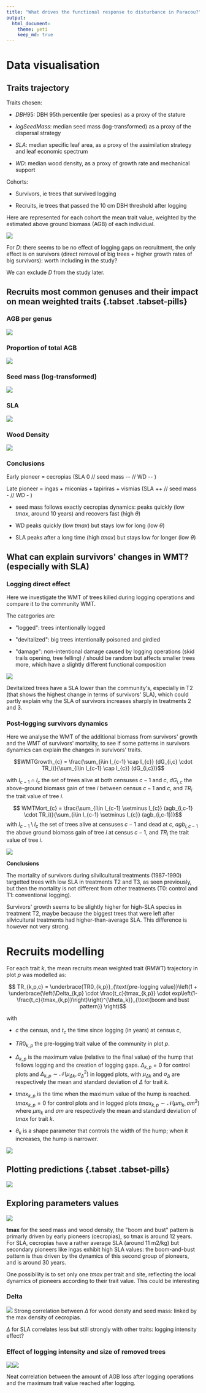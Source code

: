 ```yaml
---
title: "What drives the functional response to disturbance in Paracou?"
output: 
  html_document:
    theme: yeti
    keep_md: true
---
```




# Data visualisation



## Traits trajectory 

Traits chosen: 

- $DBH95$: DBH 95th percentile (per species) as a proxy of the stature

- $logSeedMass$: median seed mass (log-transformed) as a proxy of the dispersal strategy

- $SLA$: median specific leaf area, as a proxy of the assimilation strategy and leaf economic spectrum

- $WD$: median wood density, as a proxy of growth rate and mechanical support

Cohorts: 

- Survivors, ie trees that survived logging

- Recruits, ie trees that passed the 10 cm DBH threshold after logging

Here are represented for each cohort the mean trait value, weighted by the estimated above ground biomass (AGB) of each individual.

![](main_prcFuncTr_files/figure-html/recr_traj-1.png)<!-- -->

For $D$: there seems to be no effect of logging gaps on recruitment, the only effect is on survivors (direct removal of big trees + higher growth rates of big survivors): worth including in the study? 

We can exclude $D$ from the study later. 

## Recruits most common genuses and their impact on mean weighted traits {.tabset .tabset-pills}

### AGB per genus

![](main_prcFuncTr_files/figure-html/unnamed-chunk-1-1.png)<!-- -->

### Proportion of total AGB 

![](main_prcFuncTr_files/figure-html/unnamed-chunk-2-1.png)<!-- -->

### Seed mass (log-transformed)

![](main_prcFuncTr_files/figure-html/unnamed-chunk-3-1.png)<!-- -->

### SLA

![](main_prcFuncTr_files/figure-html/unnamed-chunk-4-1.png)<!-- -->

### Wood Density

![](main_prcFuncTr_files/figure-html/unnamed-chunk-5-1.png)<!-- -->

### Conclusions 

Early pioneer = cecropias (SLA 0 // seed mass -- // WD -- )

Late pioneer = ingas + miconias + tapiriras + vismias (SLA ++ // seed mass - // WD - )

- seed mass follows exactly cecropias dynamics: peaks quickly (low $tmax$, around 10 years) and recovers fast (high $\theta$)

- WD peaks quickly (low $tmax$) but stays low for long (low $\theta$)

- SLA peaks after a long time (high $tmax$) but stays low for longer (low $\theta$)

## What can explain survivors' changes in WMT? (especially with SLA)

### Logging direct effect

Here we investigate the WMT of trees killed during logging operations and compare it to the community WMT. 

The categories are: 

- "logged": trees intentionally logged 

- "devitalized": big trees intentionally poisoned and girdled 

- "damage": non-intentional damage caused by logging operations (skid trails opening, tree felling) / should be random but affects smaller trees more, which have a slightly different functional composition

![](main_prcFuncTr_files/figure-html/mortSurvTraits-1.png)<!-- -->

Devitalized trees have a SLA lower than the community's, especially in T2 (that shows the highest change in terms of survivors' SLA), which could partly explain why the SLA of survivors increases sharply in treatments 2 and 3.

### Post-logging survivors dynamics

Here we analyse the WMT of the additional biomass from survivors' growth and the WMT of survivors' mortality, to see if some patterns in survivors dynamics can explain the changes in survivors' traits. 

$$WMTGrowth_{c} = \frac{\sum_{i\in I_{c-1} \cap I_{c}} (dG_{i,c} \cdot TR_i)}{\sum_{i\in I_{c-1} \cap I_{c}} (dG_{i,c})}$$

with $I_{c-1} \cap I_{c}$ the set of trees alive at both censuses $c-1$ and $c$, $dG_{i,c}$ the above-ground biomass gain of tree $i$ between census $c-1$ and $c$, and $TR_i$ the trait value of tree $i$. 

$$ WMTMort_{c} = \frac{\sum_{i\in I_{c-1} \setminus I_{c}} (agb_{i,c-1} \cdot TR_i)}{\sum_{i\in I_{c-1} \setminus I_{c}} (agb_{i,c-1})}$$
with $I_{c-1} \setminus I_{c}$ the set of trees alive at censuses $c-1$ and dead at $c$, $agb_{i,c-1}$ the above ground biomass gain of tree $i$ at census $c-1$, and $TR_i$ the trait value of tree $i$. 


![](main_prcFuncTr_files/figure-html/surv_dyn_traits-1.png)<!-- -->

**Conclusions** 

The mortality of survivors during silvilcultural treatments (1987-1990) targetted trees with low SLA in treatments T2 and T3, as seen previously, but then the mortality is not different from other treatments (T0: control and T1: conventional logging). 

Survivors' growth seems to be slightly higher for high-SLA species in treatment T2, maybe because the biggest trees that were left after silvicultural treatments had higher-than-average SLA. This difference is however not very strong. 


# Recruits modelling

For each trait $k$, the mean recruits mean weighted trait (RMWT) trajectory in plot $p$ was modelled as:

$$  TR_{k,p,c} = \underbrace{TR0_{k,p}}_{\text{pre-logging value}}\left(1  +   \underbrace{\left(\Delta_{k,p} \cdot  \frac{t_c}{tmax_{k,p}} \cdot exp\left(1-\frac{t_c}{tmax_{k,p}}\right)\right)^{\theta_k}}_{\text{boom and bust pattern}} \right)$$

with 

- $c$ the census, and $t_c$ the time since logging (in years) at census $c$, 

- $TR0_{k,p}$ the pre-logging trait value of the community in plot $p$.

- $\Delta_{k,p}$ is the maximum value (relative to the final value) of the hump that follows logging and the creation of logging gaps. $\Delta_{k,p} = 0$ for control plots and $\Delta_{k,p} \sim \mathcal{N} (\mu_{\Delta k}, \sigma_{\Delta}^2)$ in logged plots, with $\mu_{\Delta k}$ and $\sigma_{\Delta}$ are respectively the mean and standard deviation of $\Delta$ for trait $k$.

- $tmax_{k,p}$ is the time when the maximum value of the hump is reached. $tmax_{k,p} = 0$ for control plots and in logged plots $tmax_{k,p} \sim \mathcal{N} (\mu m_{ k}, \sigma m^2)$ where $\mu m_{k}$ and $\sigma m$ are respectively the mean and standard deviation of $tmax$ for trait $k$.

- $\theta_k$ is a shape parameter that controls the width of the hump; when it increases, the hump is narrower.  


![](main_prcFuncTr_files/figure-html/illustration_r_trait-1.png)<!-- -->



## Plotting predictions {.tabset .tabset-pills}






![](main_prcFuncTr_files/figure-html/unnamed-chunk-6-1.png)<!-- -->

## Exploring parameters values

![](main_prcFuncTr_files/figure-html/parameters_value_recruits-1.png)<!-- -->

**tmax** for the seed mass and wood density, the "boom and bust" pattern is primarly driven by early pioneers (cecropias), so tmax is around 12 years. For SLA, cecropias have a rather average SLA (around 11 m2/kg) but secondary pioneers like ingas exhibit high SLA values: the boom-and-bust pattern is thus driven by the dynamics of this second group of pioneers, and is around 30 years. 

One possibility is to set only one $tmax$ per trait and site, reflecting the local dynamics of pioneers according to their trait value. This could be interesting 

### Delta

![](main_prcFuncTr_files/figure-html/unnamed-chunk-7-1.png)<!-- -->
Strong correlation between $\Delta$ for wood densty and seed mass: linked by the max density of cecropias. 

$\Delta$ for SLA correlates less but still strongly with other traits: logging intensity effect? 

### Effect of logging intensity and size of removed trees

![](main_prcFuncTr_files/figure-html/Delta_vs_loss-1.png)<!-- -->![](main_prcFuncTr_files/figure-html/Delta_vs_loss-2.png)<!-- -->

Neat correlation between the amount of AGB loss after logging operations and the maximum trait value reached after logging.

